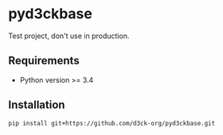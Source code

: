 # pyd3ckbase

Test project, don't use in production.

## Requirements

- Python version >= 3.4

## Installation

```shell
pip install git+https://github.com/d3ck-org/pyd3ckbase.git
```

